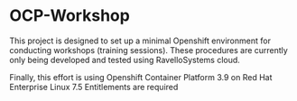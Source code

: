 # OCP-Workshop

This project is designed to set up a minimal Openshift environment for conducting workshops (training sessions).
These procedures are currently only being developed and tested using RavelloSystems cloud.

Finally, this effort is using Openshift Container Platform 3.9 on Red Hat Enterprise Linux 7.5
Entitlements are required
